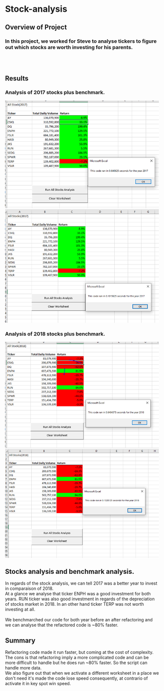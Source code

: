 # Stock-analysis

## Overview of Project


### In this project, we worked for Steve to analyse tickers to figure out which stocks are worth investing for his parents.
<br>



<br>

## Results
###  Analysis of 2017 stocks plus benchmark.<br>

 

![](Ressources/VBA_Challenge_2017_old.png)
![](Ressources/VBA_Challenge_2017.png)


### Analysis of 2018 stocks plus benchmark.<br>
![](Ressources/VBA_Challenge_2018_old.png)
![](Ressources/VBA_Challenge_2018.png)
<br>

## Stocks analysis and benchmark analysis.<br>

In regards of the stock analysis, we can tell 2017 was a better year to invest in comparaison of 2018.<br>
At a glance we analyse that ticker ENPH was a good investment for both years. RUN ticker was also good investment in regards of the depreciation of stocks market in 2018. In an other hand ticker TERP was not worth investing at all.<br>
<br>
We benchmarched our code for both year before an after refactoring and we can analyse that the refactored code is ~80% faster.

## Summary

Refactoring code made it run faster, but coming at the cost of complexity.<br>
The cons is that refactoring imply a more complicated code and can be more difficult to handle but he does run ~80% faster. So the script can handle more data.<br>
We also figure out that when we activate a different worksheet in a place we don't need it's made the code lose speed consequently, at contrario of activate it in key spot win speed.

